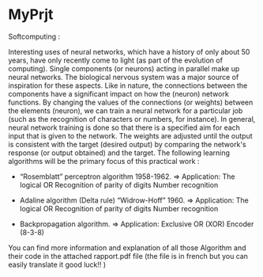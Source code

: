 # MyPrjt

Softcomputing :

Interesting uses of neural networks, which have a history of only about 50 years, 
have only recently come to light (as part of the evolution of computing).
Single components (or neurons) acting in parallel make up neural networks.
The biological nervous system was a major source of inspiration for these aspects. 
Like in nature, the connections between the components have a significant impact on how the (neuron) network functions.
By changing the values of the connections (or weights) between the elements (neuron), we can train a neural network for a
particular job (such as the recognition of characters or numbers, for instance).
In general, neural network training is done so that there is a specified aim for each input that is given to the network.
The weights are adjusted until the output is consistent with the target (desired output) by comparing the network's response 
(or output obtained) and the target. The following learning algorithms will be the primary focus of this practical work :

- “Rosemblatt” perceptron algorithm 1958-1962.
   =>  Application:  The logical OR 
                     Recognition of parity of digits 
                     Number recognition
  
- Adaline algorithm (Delta rule) “Widrow-Hoff” 1960.
  =>  Application:   The logical OR 
                     Recognition of parity of digits 
                     Number recognition
  
- Backpropagation algorithm.
    =>  Application: Exclusive OR (XOR) 
                     Encoder (8-3-8)

 You can find more information and explanation of all those Algorithm and their code in the attached rapport.pdf file 
 (the file is in french but you can easily translate it good luck!! ) 
